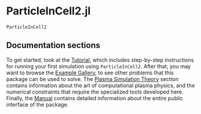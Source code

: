 # ParticleInCell2.jl
```@docs
ParticleInCell2
```

## Documentation sections
To get started, look at the [Tutorial](@ref), which includes step-by-step
instructions for running your first simulation using `ParticleInCell2`. After
that, you may want to browse the [Example Gallery](@ref), to see other problems
that this package can be used to solve. The [Plasma Simulation Theory](@ref)
section contains information about the art of computational plasma physics, and
the numerical constraints that require the specialized tools developed here.
Finally, the [Manual](@ref) contains detailed information about the
entire public interface of the package.
